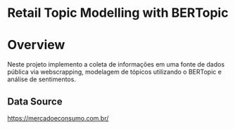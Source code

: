 # Retail Topic Modelling with BERTopic

# Overview
Neste projeto implemento a coleta de informações em uma fonte de dados pública via webscrapping, modelagem de tópicos utilizando o BERTopic e análise de sentimentos.

## Data Source
https://mercadoeconsumo.com.br/
